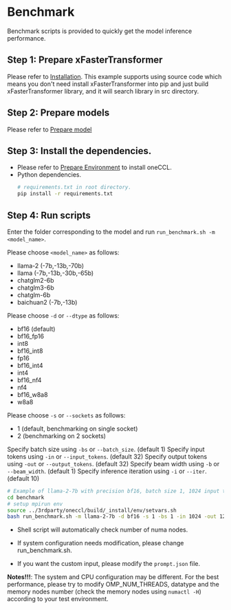 # Benchmark

Benchmark scripts is provided to quickly get the model inference performance.

## Step 1: Prepare xFasterTransformer  
Please refer to [Installation](../../README.md#installation). This example supports using source code which means you don't need install xFasterTransformer into pip and just build xFasterTransformer library, and it will search library in src directory.

## Step 2: Prepare models  
Please refer to [Prepare model](../README.md#prepare-model)

## Step 3: Install the dependencies.
- Please refer to [Prepare Environment](#prepare-environment) to install oneCCL.
- Python dependencies.
    ```bash
    # requirements.txt in root directory.
    pip install -r requirements.txt
    ```

## Step 4: Run scripts
Enter the folder corresponding to the model and run `run_benchmark.sh -m <model_name>`.

Please choose `<model_name>` as follows:
- llama-2 (-7b,-13b,-70b)
- llama (-7b,-13b,-30b,-65b)
- chatglm2-6b
- chatglm3-6b
- chatglm-6b
- baichuan2 (-7b,-13b)

Please choose `-d` or `--dtype` as follows:
- bf16 (default)
- bf16_fp16
- int8
- bf16_int8
- fp16
- bf16_int4
- int4
- bf16_nf4
- nf4
- bf16_w8a8
- w8a8

Please choose `-s` or `--sockets` as follows:
- 1 (default, benchmarking on single socket)
- 2 (benchmarking on 2 sockets)

Specify batch size using `-bs` or `--batch_size`. (default 1)
Specify input tokens using `-in` or `--input_tokens`. (default 32)
Specify output tokens using `-out` or `--output_tokens`. (default 32)
Specify beam width using `-b` or `--beam_width`. (default 1)
Specify inference iteration using `-i` or `--iter`. (default 10)


```bash
# Example of llama-2-7b with precision bf16, batch size 1, 1024 input tokens and 128 output tokens on single socket.
cd benchmark
# setup mpirun env
source ../3rdparty/oneccl/build/_install/env/setvars.sh
bash run_benchmark.sh -m llama-2-7b -d bf16 -s 1 -bs 1 -in 1024 -out 128 -i 10
```

- Shell script will automatically check number of numa nodes.

- If system configuration needs modification, please change run_benchmark.sh.
- If you want the custom input, please modify the `prompt.json` file.

**Notes!!!**: The system and CPU configuration may be different. For the best performance, please try to modify OMP_NUM_THREADS, datatype and the memory nodes number (check the memory nodes using `numactl -H`) according to your test environment.

